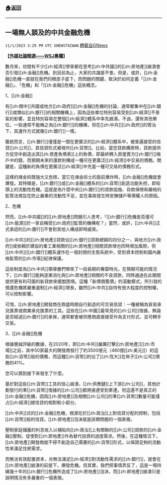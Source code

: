 ###  [:house:返回](README.md)
---


## 一場無人談及的中共金融危機
`11/1/2023 3:29 PM UTC GNEWSTAIWAN` [轉載自GNews](https://gnews.org/articles/1909059)

**【**[**外媒社論精選——WSJ專欄**](https://www.wsj.com/articles/the-chinese-financial-crisis-nobody-is-talking-about-1740974e)**】**

  

數月來，坊間有不少[[zh:經濟]]學家都在思考[[zh:中共國]]的[[zh:房地產]]崩潰會否引發[[zh:金融]]危機。到目前為止，大家的共識是不會。但是，或許，[[zh:金融]]危機一直就在我們的眼皮子底下，而問題的關鍵，取決於如何定義「[[zh:金融]]」、「危機」和「[[zh:金融]]危機」這些概念。

  

1、[[zh:金融]]

  

有[[zh:關中]]共國或地方[[zh:政府]][[zh:金融]]危機的討論，通常都集中在[[zh:銀行]]或類似[[zh:銀行]]的相關機構上，因為這些單位特別容易受到[[zh:經濟]]不景氣的影響，並且特別容易在整個[[zh:經濟]]體系中率先崩潰。不過，還有其他單位，一些通常不能稱之為[[zh:銀行]]的機構，但在[[zh:中共]][[zh:政府]]的管治下，其運作方式就像[[zh:銀行]]一樣。

籠統而言，[[zh:銀行]]僅僅是一間在更廣泛的[[zh:經濟]]體系中，被普遍接受的信貸[[zh:公司]]，其信貸形式被視作[[zh:貨幣]]。比如，當您貸款購房時，貸款提供方從空中創造出其[[zh:資產負債表]]上的負債，即最終轉入房屋賣方[[zh:銀行]]帳戶中的錢，而預期未來的還款則構成一種可在更廣泛[[zh:經濟]]中交易的債務。關鍵是，這種新的負債在更廣泛[[zh:經濟]]中充當一種可交易的債務形式。

這樣的煉金術既強大又危險，當它在煉金術士的面前爆炸時，[[zh:金融]]危機就會爆發。其特徵是，[[zh:銀行]]或[[zh:金融]]體系的[[zh:貨幣]]創造功能失控，即街頭上的流動性危機。這就是為什麼中央[[zh:銀行]]的貸款設施、存款保險和嚴格的監管法規旨在防止嚴重的流動性不足，並在事故發生時安撫儲戶等債權人的原因。

2、危機

  

然而，[[zh:中共國]]的[[zh:房地產]]問題引人思考，「[[zh:銀行]]危機是否僅可[[zh:能源]]於一家自稱受[[zh:政府]]監管的機構呢？」當然，或許，[[zh:中共]]正式承認的[[zh:銀行]]不會對其他人構成即時威脅。

  

[[zh:中共]]的[[zh:房地產]]貸款佔[[zh:銀行]]貸款總額的四分之一，與地方[[zh:政府]]或依賴於建設的重工業相關的[[zh:房地產]]相關貸款增也同時增加風險，但[[zh:中共]][[zh:銀行]]體系運作在一個封閉的生態系統中，受到資本控制和國內嚴格監管的[[zh:市場]]紀律保護。

這些制度為[[zh:中共]]領導層們帶來了一段長期的奢靡時光。在預期可能的情況下，[[zh:銀行]]能夠逐漸消化與[[zh:房地產]]相關的不良貸款，同時通過在此期間提供更有利可圖的新貸款來擺脫困境。這種「新債償舊債」的滾動模式，所引發的償還危機將嚴重遏制[[zh:經濟]]增長，雖然[[zh:中共]]自恃有很大程度的控制權，可以控制影響。



可惜，[[zh:房地產]]開發商在鼎盛時期自行創造的可交易信貸：一種被稱為貿易承兌匯票或商業承兌匯票的工具。這些在[[zh:中國]]最常見的[[zh:公司]]借據，無論是否經過[[zh:銀行]]的承保，通常都會被供應商直接接受作為支付形式，並可轉手交易。

  
3、[[zh:金融]]危機

根據惠誠評級的數據，在2020年，即[[zh:中共]]嚴厲打擊[[zh:房地產]][[zh:市場]]之前，其中50家最大的開發商發行了約3500億元（480億[[zh:美元]]）的這些[[zh:貨幣]]般的債務，而這種[[zh:貨幣]]約佔了[[zh:恆大]]在岸子[[zh:公司]]債務的41%。

您可以猜到接下來發生了什麼。

  

基於對這些[[zh:貨幣]]工具的信心崩潰，[[zh:供應鏈]]上下游[[zh:公司]]，其他計劃發行的準[[zh:貨幣]]借據的[[zh:公司]]都將接連受到牽連。但這還不是真正的[[zh:金融]]危機，因爲[[zh:房地產]]及相關[[zh:公司]]的準[[zh:貨幣]]數量可能僅占[[zh:經濟]]總信貸的相對較小部分。

[[zh:中共]]式的[[zh:金融]]危機，根源在於[[zh:政治]]上對信貸分配的控制，包括[[zh:貨幣]]般的信貸。[[zh:房地產]]泡沫就是該類問題的一個表徵。

  

壓制家庭儲蓄的利息收入以補貼向[[zh:政治]]上有關聯的[[zh:公司]]貸款的[[zh:金融]]壓制，促使對[[zh:房地產]]作為替代投資的過度需求。然後，在這種情況下，[[zh:房地產]]開發商就不得不創造自己需要的[[zh:貨幣]]形式，以保證足夠的流動性來滿足住房需求。

而無法有效配置資本，亦無法滿足[[zh:經濟]]對流動性需求的[[zh:銀行]]，就會在[[zh:房地產]]崩潰的前提下，爆發危機。但其實，我們把事情弄反了，這是一場持續幾十年的[[zh:銀行]]危機所造成了[[zh:房地產]]泡沫，而[[zh:房地產]]崩潰只是說明情況有多嚴重的一個表徵。
